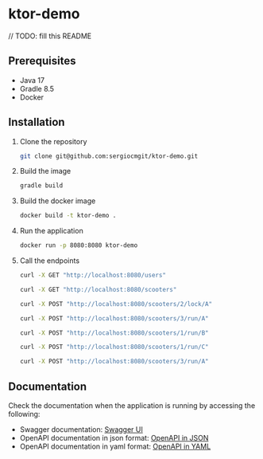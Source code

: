 # ktor-demo

// TODO: fill this README

## Prerequisites

- Java 17
- Gradle 8.5
- Docker

## Installation

1. Clone the repository
   ```sh
   git clone git@github.com:sergiocmgit/ktor-demo.git
   ```
2. Build the image
   ```sh
   gradle build
   ```
3. Build the docker image
   ```sh
   docker build -t ktor-demo .
   ```
4. Run the application
   ```sh
   docker run -p 8080:8080 ktor-demo
   ```
5. Call the endpoints
    ```sh
   curl -X GET "http://localhost:8080/users"
   ```
    ```sh
   curl -X GET "http://localhost:8080/scooters"
   ```
    ```sh
   curl -X POST "http://localhost:8080/scooters/2/lock/A"
   ```
    ```sh
   curl -X POST "http://localhost:8080/scooters/3/run/A"
   ```
    ```sh
   curl -X POST "http://localhost:8080/scooters/1/run/B"
   ```
    ```sh
   curl -X POST "http://localhost:8080/scooters/1/run/C"
   ```
    ```sh
   curl -X POST "http://localhost:8080/scooters/3/run/A"
   ```

## Documentation

Check the documentation when the application is running by accessing the following:

- Swagger documentation: [Swagger UI](http://localhost:8080/swagger-ui/index.html#/)
- OpenAPI documentation in json format: [OpenAPI in JSON](http://localhost:8080/v3/api-docs)
- OpenAPI documentation in yaml format: [OpenAPI in YAML](http://localhost:8080/v3/api-docs.yaml)
